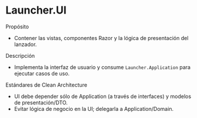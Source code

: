# Launcher.UI

Propósito

- Contener las vistas, componentes Razor y la lógica de presentación del lanzador.

Descripción

- Implementa la interfaz de usuario y consume `Launcher.Application` para ejecutar casos de uso.

Estándares de Clean Architecture

- UI debe depender sólo de Application (a través de interfaces) y modelos de presentación/DTO.
- Evitar lógica de negocio en la UI; delegarla a Application/Domain.

